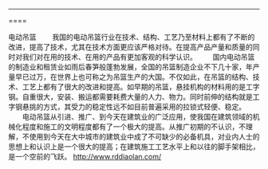 ----
====

电动吊篮
　　我国的电动吊篮行业在技术、结构、工艺乃至材料上都有了不断的改进，提高了技术，尤其在技术方面更应该严格对待。在提高产品产量和质量的同时对我们对在用的技术、在用的产品有更加客观的科学认识。
　　国内电动吊篮的制造业和租赁业如雨后春笋般蓬勃发展，全国的吊篮制造企业不下几十家，年产量早已过万，在世界上也可称之为吊篮生产的大国。不仅如此，在吊篮的结构、技术、工艺上都有了很大的改进和提高。如早期的吊篮，悬挂机构的材料用的是工字钢。自重很大，安装、搬运都需要耗费大量的人力、物力。同时前伸的结构就是工字钢悬挑的方式，其受力的稳定性远不如目前普遍采用的拉锁式轻便、稳定。
　　电动吊篮从引进、推广、到今天在建筑业的广泛应用，使我国在建筑领域的机械化程度和施工的文明程度都有了一个极大的提高。从推广初期的不认识，不理解，不使用到今天在大中城市的建筑业中成了不可缺少的必备机具，对业内人士的思想上和认识上是一个很大的提高；在建筑施工工艺水平上和以往的脚手架相比，是一个空前的飞跃。 http://www.rddiaolan.com/
